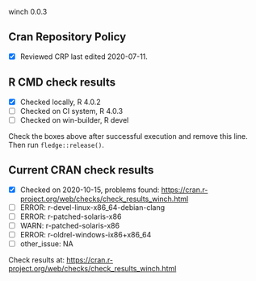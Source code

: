 winch 0.0.3

## Cran Repository Policy

- [x] Reviewed CRP last edited 2020-07-11.

## R CMD check results

- [x] Checked locally, R 4.0.2
- [ ] Checked on CI system, R 4.0.3
- [ ] Checked on win-builder, R devel

Check the boxes above after successful execution and remove this line. Then run `fledge::release()`.

## Current CRAN check results

- [x] Checked on 2020-10-15, problems found: https://cran.r-project.org/web/checks/check_results_winch.html
- [ ] ERROR: r-devel-linux-x86_64-debian-clang
- [ ] ERROR: r-patched-solaris-x86
- [ ] WARN: r-patched-solaris-x86
- [ ] ERROR: r-oldrel-windows-ix86+x86_64
- [ ] other_issue: NA

Check results at: https://cran.r-project.org/web/checks/check_results_winch.html
